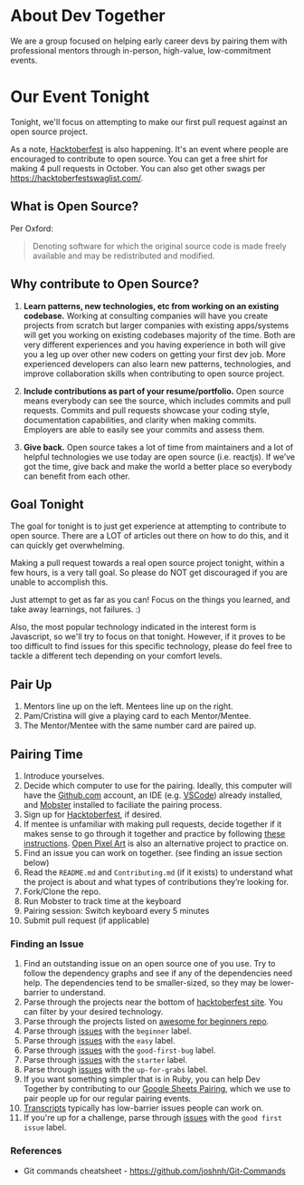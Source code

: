 # About Dev Together
We are a group focused on helping early career devs by pairing them with professional mentors through in-person, high-value, low-commitment events.

# Our Event Tonight

Tonight, we'll focus on attempting to make our first pull request against an open source project.

As a note, [Hacktoberfest](https://hacktoberfest.digitalocean.com/) is also happening. It's an event where people are encouraged to contribute to open source. You can get a free shirt for making 4 pull requests in October. You can also get other swags per https://hacktoberfestswaglist.com/.

## What is Open Source?
Per Oxford:
>Denoting software for which the original source code is made freely available and may be redistributed and modified.

## Why contribute to Open Source?

1. **Learn patterns, new technologies, etc from working on an existing codebase.** Working at consulting companies will have you create projects from scratch but larger companies with existing apps/systems will get you working on existing codebases majority of the time. Both are very different experiences and you having experience in both will give you a leg up over other new coders on getting your first dev job. More experienced developers can also learn new patterns, technologies, and improve collaboration skills when contributing to open source project.

1. **Include contributions as part of your resume/portfolio.** Open source means everybody can see the source, which includes commits and pull requests. Commits and pull requests showcase your coding style, documentation capabilities, and clarity when making commits. Employers are able to easily see your commits and assess them.

1. **Give back.** Open source takes a lot of time from maintainers and a lot of helpful technologies we use today are open source (i.e. reactjs). If we’ve got the time, give back and make the world a better place so everybody can benefit from each other.

## Goal Tonight

The goal for tonight is to just get experience at attempting to contribute to open source. There are a LOT of articles out there on how to do this, and it can quickly get overwhelming.

Making a pull request towards a real open source project tonight, within a few hours, is a very tall goal. So please do NOT get discouraged if you are unable to accomplish this.

Just attempt to get as far as you can! Focus on the things you learned, and take away learnings, not failures. :)

Also, the most popular technology indicated in the interest form is Javascript, so we'll try to focus on that tonight. However, if it proves to be too difficult to find issues for this specific technology, please do feel free to tackle a different tech depending on your comfort levels.

## Pair Up
1. Mentors line up on the left. Mentees line up on the right.
2. Pam/Cristina will give a playing card to each Mentor/Mentee.
3. The Mentor/Mentee with the same number card are paired up.

## Pairing Time
1. Introduce yourselves.
1. Decide which computer to use for the pairing. Ideally, this computer will have the [Github.com](https://www.github.com) account, an IDE (e.g. [VSCode](https://code.visualstudio.com/)) already installed, and [Mobster](http://mobster.cc/) installed to faciliate the pairing process.
1. Sign up for [Hacktoberfest](https://hacktoberfest.digitalocean.com/), if desired.
1. If mentee is unfamiliar with making pull requests, decide together if it makes sense to go through it together and practice by following [these instructions](https://github.com/firstcontributions/first-contributions). [Open Pixel Art](https://github.com/twilio-labs/open-pixel-art) is also an alternative project to practice on.
1. Find an issue you can work on together. (see finding an issue section below)
1. Read the `README.md` and `Contributing.md` (if it exists) to understand what the project is about and what types of contributions they’re looking for.
1. Fork/Clone the repo.
1. Run Mobster to track time at the keyboard
1. Pairing session: Switch keyboard every 5 minutes
1. Submit pull request (if applicable)

### Finding an Issue
1. Find an outstanding issue on an open source one of you use. Try to follow the dependency graphs and see if any of the dependencies need help. The dependencies tend to be smaller-sized, so they may be lower-barrier to understand.
1. Parse through the projects near the bottom of [hacktoberfest site](https://hacktoberfest.digitalocean.com/). You can filter by your desired technology.
1. Parse through the projects listed on [awesome for beginners repo](https://github.com/mungell/awesome-for-beginners).
1. Parse through [issues](https://github.com/search?q=is%3Aissue+is%3Aopen+label%3Abeginner&state=open&type=Issues) with the `beginner` label.
1. Parse through [issues](https://github.com/search?q=is%3Aissue+is%3Aopen+label%3Aeasy&type=Issues) with the `easy` label.
1. Parse through [issues](https://github.com/search?l=JavaScript&q=is%3Aissue+is%3Aopen+label%3Agood-first-bug&type=Issues) with the `good-first-bug` label.
1. Parse through [issues](https://github.com/search?l=JavaScript&q=is%3Aissue+is%3Aopen+label%3Astarter&type=Issues) with the `starter` label.
1. Parse through [issues](https://github.com/search?l=JavaScript&q=is%3Aissue+is%3Aopen+label%3Aup-for-grabs&type=Issues) with the `up-for-grabs` label.
1. If you want something simpler that is in Ruby, you can help Dev Together by contributing to our [Google Sheets Pairing](https://github.com/mercedesb/google-sheets-pairing), which we use to pair people up for our regular pairing events.
1. [Transcripts](https://github.com/thechangelog/transcripts) typically has low-barrier issues people can work on.
1. If you're up for a challenge, parse through [issues](https://github.com/search?l=JavaScript&q=is%3Aissue+is%3Aopen+label%3A%22good+first+issue%22&type=Issues) with the `good first issue` label.

### References
* Git commands cheatsheet - https://github.com/joshnh/Git-Commands